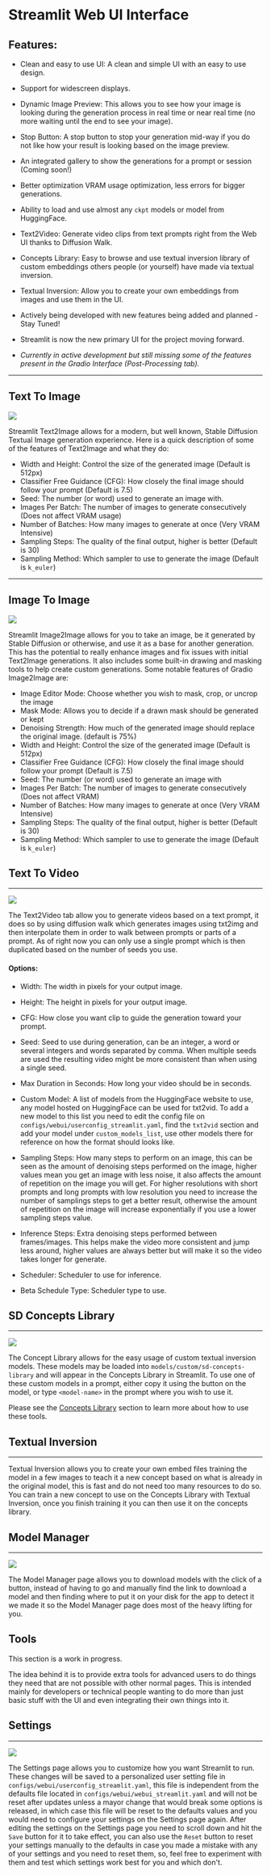 # Streamlit Web UI Interface

## Features:

- Clean and easy to use UI: A clean and simple UI with an easy to use design.

- Support for widescreen displays.

- Dynamic Image Preview: This allows you to see how your image is looking during the generation process in real time or near real time (no more waiting until the end to see your image).

- Stop Button: A stop button to stop your generation mid-way if you do not like how your result is looking based on the image preview.

- An integrated gallery to show the generations for a prompt or session (Coming soon!)

- Better optimization VRAM usage optimization, less errors for bigger generations.

- Ability to load and use almost any `ckpt` models or model from HuggingFace.

- Text2Video: Generate video clips from text prompts right from the Web UI thanks to Diffusion Walk.

- Concepts Library: Easy to browse and use textual inversion library of custom embeddings others people (or yourself) have made via textual inversion.

- Textual Inversion: Allow you to create your own embeddings from images and use them in the UI.

- Actively being developed with new features being added and planned - Stay Tuned!

- Streamlit is now the new primary UI for the project moving forward.

- *Currently in active development but still missing some of the features present in the Gradio Interface (Post-Processing tab).*

---

## Text To Image

![](../../images/streamlit/streamlit-t2i.png)

Streamlit Text2Image allows for a modern, but well known, Stable Diffusion Textual Image generation experience. Here is a quick description of some of the features of Text2Image and what they do:

- Width and Height: Control the size of the generated image (Default is 512px)
- Classifier Free Guidance (CFG): How closely the final image should follow your prompt (Default is 7.5)
- Seed: The number (or word) used to generate an image with.
- Images Per Batch: The number of images to generate consecutively (Does not affect VRAM usage)
- Number of Batches: How many images to generate at once (Very VRAM Intensive)
- Sampling Steps: The quality of the final output, higher is better (Default is 30)
- Sampling Method: Which sampler to use to generate the image (Default is `k_euler`)

---

## Image To Image

![](../../images/streamlit/streamlit-i2i.png)

Streamlit Image2Image allows for you to take an image, be it generated by Stable Diffusion or otherwise, and use it as a base for another generation. This has the potential to really enhance images and fix issues with initial Text2Image generations. It also includes some built-in drawing and masking tools to help create custom generations. Some notable features of Gradio Image2Image are:

- Image Editor Mode: Choose whether you wish to mask, crop, or uncrop the image
- Mask Mode: Allows you to decide if a drawn mask should be generated or kept
- Denoising Strength: How much of the generated image should replace the original image. (default is 75%)
- Width and Height: Control the size of the generated image (Default is 512px)
- Classifier Free Guidance (CFG): How closely the final image should follow your prompt (Default is 7.5)
- Seed: The number (or word) used to generate an image with
- Images Per Batch: The number of images to generate consecutively (Does not affect VRAM)
- Number of Batches: How many images to generate at once (Very VRAM Intensive)
- Sampling Steps: The quality of the final output, higher is better (Default is 30)
- Sampling Method: Which sampler to use to generate the image (Default is `k_euler`)

## Text To Video

---

![](../../images/streamlit/streamlit-t2v.png)

The Text2Video tab allow you to generate videos based on a text prompt, it does so by using diffusion walk which generates images using txt2img and then interpolate them in order to walk between prompts or parts of a prompt. As of right now you can only use a single prompt which is then duplicated based on the number of seeds you use.

#### Options:

- Width: The width in pixels for your output image.

- Height: The height in pixels for your output image.

- CFG: How close you want clip to guide the generation toward your prompt.

- Seed: Seed to use during generation, can be an integer, a word or several integers and words separated by comma. When multiple seeds are used the resulting video might be more consistent than when using a single seed.

- Max Duration in Seconds: How long your video should be in seconds.

- Custom Model: A list of models from the HuggingFace website to use, any model hosted on HuggingFace can be used for txt2vid. To add a new model to this list you need to edit the config file on `configs/webui/userconfig_streamlit.yaml`, find the `txt2vid` section and add your model under `custom_models_list`, use other models there for reference on how the format should looks like.

- Sampling Steps: How many steps to perform on an image, this can be seen as the amount of denoising steps performed on the image, higher values mean you get an image with less noise, it also affects the amount of repetition on the image you will get. For higher resolutions with short prompts and long prompts with low resolution you need to increase the number of samplings steps to get a better result, otherwise the amount of repetition on the image will increase exponentially if you use a lower sampling steps value.

- Inference Steps: Extra denoising steps performed between frames/images. This helps make the video more consistent and jump less around, higher values are always better but will make it so the video takes longer for generate.

- Scheduler: Scheduler to use for inference.

- Beta Schedule Type: Scheduler type to use.

## SD Concepts Library

---

![](../../images/streamlit/streamlit-concepts.png)

The Concept Library allows for the easy usage of custom textual inversion models. These models may be loaded into `models/custom/sd-concepts-library` and will appear in the Concepts Library in Streamlit. To use one of these custom models in a prompt, either copy it using the button on the model, or type `<model-name>` in the prompt where you wish to use it.

Please see the [Concepts Library](https://github.com/Sygil-Dev/sygil-webui/blob/master/docs/7.concepts-library.md) section to learn more about how to use these tools.

## Textual Inversion

---

Textual Inversion allows you to create your own embed files training the model in a few images to teach it a new concept based on what is already in the original model, this is fast and do not need too many resources to do so. You can train a new concept to use on the Concepts Library with Textual Inversion, once you finish training it you can then use it on the concepts library.

## Model Manager

---

![](../../images/streamlit/streamlit-model-manager.png)

The Model Manager page allows you to download models with the click of a button, instead of having to go and manually find the link to download a model and then finding where to put it on your disk for the app to detect it we made it so the Model Manager page does most of the heavy lifting for you.

## Tools

This section is a work in progress.

The idea behind it is to provide extra tools for advanced users to do things they need that are not possible with other normal pages. This is intended mainly for developers or technical people wanting to do more than just basic stuff with the UI and even integrating their own things into it.

## Settings

---

![](../../images/streamlit/streamlit-settings.png)

The Settings page allows you to customize how you want Streamlit to run. These changes will be saved to a personalized user setting file in `configs/webui/userconfig_streamlit.yaml`, this file is independent from the defaults file located in `configs/webui/webui_streamlit.yaml` and will not be reset after updates unless a mayor change that would break some options is released, in which case this file will be reset to the defaults values and you would need to configure your settings on the Settings page again. After editing the settings on the Settings page you need to scroll down and hit the `Save` button for it to take effect, you can also use the `Reset` button to reset your settings manually to the defaults in case you made a mistake with any of your settings and you need to reset them, so, feel free to experiment with them and test which settings work best for you and which don't.
